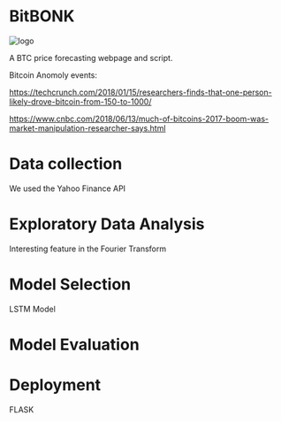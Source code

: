 # BitBONK
![logo](https://user-images.githubusercontent.com/37347053/192898150-da77e13a-7220-4eea-8205-543328aa3472.jpg)

A BTC price forecasting webpage and script.

Bitcoin Anomoly events:

https://techcrunch.com/2018/01/15/researchers-finds-that-one-person-likely-drove-bitcoin-from-150-to-1000/

https://www.cnbc.com/2018/06/13/much-of-bitcoins-2017-boom-was-market-manipulation-researcher-says.html

# Data collection
We used the Yahoo Finance API

# Exploratory Data Analysis
Interesting feature in the Fourier Transform 
# Model Selection
LSTM Model
# Model Evaluation

# Deployment
FLASK

